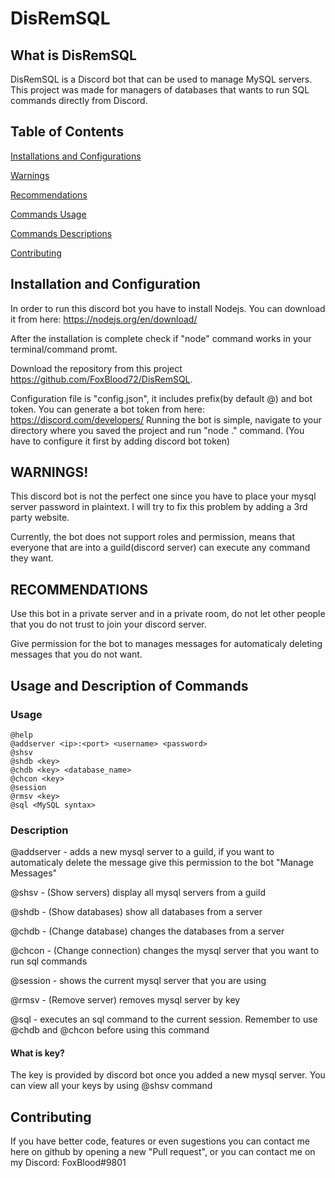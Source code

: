 # DisRemSQL
## What is DisRemSQL
DisRemSQL is a Discord bot that can be used to manage MySQL servers. This project was made for managers of databases that wants to run SQL commands directly from Discord.

## Table of Contents
[Installations and Configurations]()

[Warnings]()

[Recommendations]()

[Commands Usage]()

[Commands Descriptions]()

[Contributing]()

## Installation and Configuration
In order to run this discord bot you have to install Nodejs. You can download it from here: https://nodejs.org/en/download/ 

After the installation is complete check if "node" command works in your terminal/command promt.

Download the repository from this project https://github.com/FoxBlood72/DisRemSQL.

Configuration file is "config.json", it includes prefix(by default @) and bot token. You can generate a bot token from here: https://discord.com/developers/
Running the bot is simple, navigate to your directory where you saved the project and run "node ." command. (You have to configure it first by adding discord bot token)

## WARNINGS!
This discord bot is not the perfect one since you have to place your mysql server password in plaintext. I will try to fix this problem by adding a 3rd party website.

Currently, the bot does not support roles and permission, means that everyone that are into a guild(discord server) can execute any command they want.
## RECOMMENDATIONS
Use this bot in a private server and in a private room, do not let other people that you do not trust to join your discord server.

Give permission for the bot to manages messages for automaticaly deleting messages that you do not want.

## Usage and Description of Commands 

### Usage
```
@help
@addserver <ip>:<port> <username> <password>
@shsv
@shdb <key>
@chdb <key> <database_name>
@chcon <key>
@session
@rmsv <key>
@sql <MySQL syntax>
```
  
### Description
@addserver - adds a new mysql server to a guild, if you want to automaticaly delete the message give this permission to the bot "Manage Messages"

@shsv - (Show servers) display all mysql servers from a guild

@shdb - (Show databases) show all databases from a server

@chdb - (Change database) changes the databases from a server

@chcon - (Change connection) changes the mysql server that you want to run sql commands

@session - shows the current mysql server that you are using

@rmsv - (Remove server) removes mysql server by key

@sql - executes an sql command to the current session. Remember to use @chdb and @chcon before using this command

#### What is key?
The key is provided by discord bot once you added a new mysql server. You can view all your keys by using @shsv command

## Contributing
If you have better code, features or even sugestions you can contact me here on github by opening a new "Pull request", or you can contact me on my Discord: FoxBlood#9801





